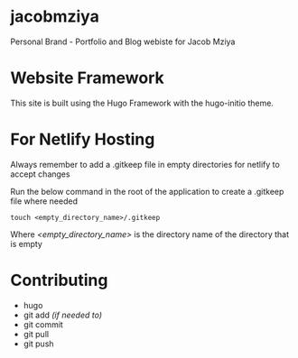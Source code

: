 # jacobmziya
Personal Brand - Portfolio and Blog webiste for Jacob Mziya

# Website Framework
This site is built using the Hugo Framework with the hugo-initio theme.

# For Netlify Hosting
Always remember to add a .gitkeep file in empty directories for netlify to accept changes

Run the below command in the root of the application to create a .gitkeep file where needed

    touch <empty_directory_name>/.gitkeep

Where _<empty_directory_name>_ is the directory name of the directory that is empty

# Contributing

- hugo
- git add _(if needed to)_
- git commit
- git pull
- git push